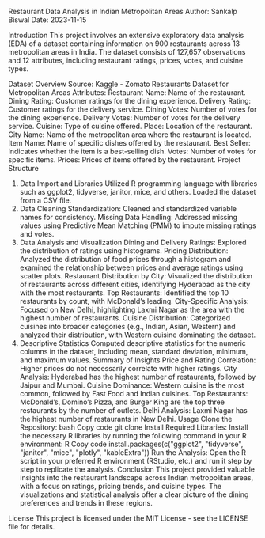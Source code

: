 Restaurant Data Analysis in Indian Metropolitan Areas
Author: Sankalp Biswal
Date: 2023-11-15

Introduction
This project involves an extensive exploratory data analysis (EDA) of a dataset containing information on 900 restaurants across 13 metropolitan areas in India. The dataset consists of 127,657 observations and 12 attributes, including restaurant ratings, prices, votes, and cuisine types.

Dataset Overview
Source: Kaggle - Zomato Restaurants Dataset for Metropolitan Areas
Attributes:
Restaurant Name: Name of the restaurant.
Dining Rating: Customer ratings for the dining experience.
Delivery Rating: Customer ratings for the delivery service.
Dining Votes: Number of votes for the dining experience.
Delivery Votes: Number of votes for the delivery service.
Cuisine: Type of cuisine offered.
Place: Location of the restaurant.
City Name: Name of the metropolitan area where the restaurant is located.
Item Name: Name of specific dishes offered by the restaurant.
Best Seller: Indicates whether the item is a best-selling dish.
Votes: Number of votes for specific items.
Prices: Prices of items offered by the restaurant.
Project Structure
1. Data Import and Libraries
Utilized R programming language with libraries such as ggplot2, tidyverse, janitor, mice, and others.
Loaded the dataset from a CSV file.
2. Data Cleaning
Standardization: Cleaned and standardized variable names for consistency.
Missing Data Handling: Addressed missing values using Predictive Mean Matching (PMM) to impute missing ratings and votes.
3. Data Analysis and Visualization
Dining and Delivery Ratings: Explored the distribution of ratings using histograms.
Pricing Distribution: Analyzed the distribution of food prices through a histogram and examined the relationship between prices and average ratings using scatter plots.
Restaurant Distribution by City: Visualized the distribution of restaurants across different cities, identifying Hyderabad as the city with the most restaurants.
Top Restaurants: Identified the top 10 restaurants by count, with McDonald’s leading.
City-Specific Analysis: Focused on New Delhi, highlighting Laxmi Nagar as the area with the highest number of restaurants.
Cuisine Distribution: Categorized cuisines into broader categories (e.g., Indian, Asian, Western) and analyzed their distribution, with Western cuisine dominating the dataset.
4. Descriptive Statistics
Computed descriptive statistics for the numeric columns in the dataset, including mean, standard deviation, minimum, and maximum values.
Summary of Insights
Price and Rating Correlation: Higher prices do not necessarily correlate with higher ratings.
City Analysis: Hyderabad has the highest number of restaurants, followed by Jaipur and Mumbai.
Cuisine Dominance: Western cuisine is the most common, followed by Fast Food and Indian cuisines.
Top Restaurants: McDonald’s, Domino’s Pizza, and Burger King are the top three restaurants by the number of outlets.
Delhi Analysis: Laxmi Nagar has the highest number of restaurants in New Delhi.
Usage
Clone the Repository:
bash
Copy code
git clone <repository-url>
Install Required Libraries: Install the necessary R libraries by running the following command in your R environment:
R
Copy code
install.packages(c("ggplot2", "tidyverse", "janitor", "mice", "plotly", "kableExtra"))
Run the Analysis: Open the R script in your preferred R environment (RStudio, etc.) and run it step by step to replicate the analysis.
Conclusion
This project provided valuable insights into the restaurant landscape across Indian metropolitan areas, with a focus on ratings, pricing trends, and cuisine types. The visualizations and statistical analysis offer a clear picture of the dining preferences and trends in these regions.

License
This project is licensed under the MIT License - see the LICENSE file for details.
